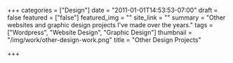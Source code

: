 +++
categories = ["Design"]
date = "2011-01-01T14:53:53-07:00"
draft = false
featured = ["false"]
featured_img = ""
site_link = ""
summary = "Other websites and graphic design projects I've made over the years."
tags = ["Wordpress", "Website Design", "Graphic Design"]
thumbnail = "/img/work/other-design-work.png"
title = "Other Design Projects"

+++
